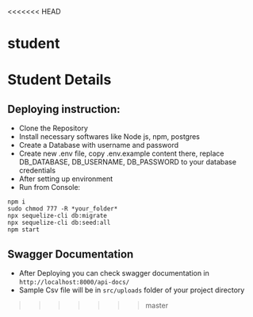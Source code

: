 <<<<<<< HEAD
# student
Student Details
=======
## Deploying instruction:

* Clone the Repository
* Install necessary softwares like Node js, npm, postgres
* Create a Database with username and password
* Create new .env file, copy .env.example content there, replace DB_DATABASE, DB_USERNAME, DB_PASSWORD to your database credentials
* After setting up environment
* Run from Console:
```
npm i
sudo chmod 777 -R *your_folder*
npx sequelize-cli db:migrate
npx sequelize-cli db:seed:all
npm start
```
## Swagger Documentation

 * After Deploying you can check swagger documentation in `http://localhost:8000/api-docs/` 
 * Sample Csv file will be in `src/uploads` folder of your project directory
>>>>>>> master
